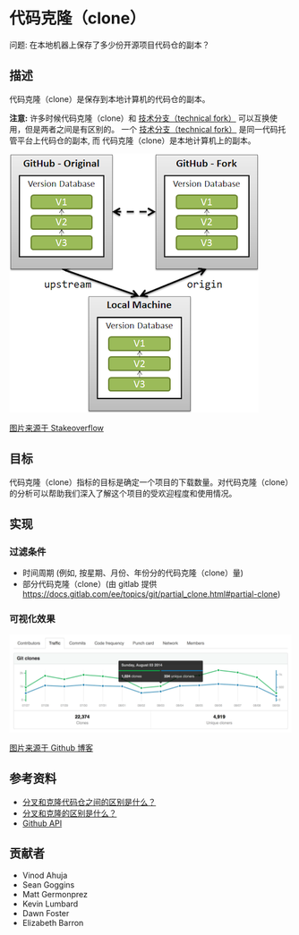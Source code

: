 # 代码克隆（clone）

问题: 在本地机器上保存了多少份开源项目代码仓的副本？

## 描述
代码克隆（clone）是保存到本地计算机的代码仓的副本。

**注意:**  许多时候代码克隆（clone）和 [技术分支（technical fork）](https://github.com/chaoss/translations/blob/main/chinese/wg-common/focus-areas/contributions/technical-fork.md) 可以互换使用，但是两者之间是有区别的。 一个 [技术分支（technical fork）](https://github.com/chaoss/translations/blob/main/chinese/wg-common/focus-areas/contributions/technical-fork.md) 是同一代码托管平台上代码仓的副本, 而 代码克隆（clone）是本地计算机上的副本。

![Technical Fork & Clones](images/technical-fork-clones_fork-clones.png)

[图片来源于 Stakeoverflow](https://stackoverflow.com/questions/9257533/what-is-the-difference-between-origin-and-upstream-on-github/9257901#9257901)

## 目标

代码克隆（clone）指标的目标是确定一个项目的下载数量。对代码克隆（clone）的分析可以帮助我们深入了解这个项目的受欢迎程度和使用情况。

## 实现

### 过滤条件 
* 时间周期 (例如, 按星期、月份、年份分的代码克隆（clone）量)
* 部分代码克隆（clone）(由 gitlab 提供 https://docs.gitlab.com/ee/topics/git/partial_clone.html#partial-clone)

### 可视化效果 
 
![GitHub Clones](images/clones_github_clones.png)

[图片来源于 Github 博客](https://github.blog/2014-08-12-clone-graphs/)


## 参考资料
* [分叉和克隆代码仓之间的区别是什么？](https://github.community/t/the-difference-between-forking-and-cloning-a-repository/10189)
* [分叉和克隆的区别是什么？](https://opensource.com/article/17/12/fork-clone-difference)
* [Github API]([https://docs.github.com/en/rest/reference/repos#get-repository-clones](https://docs.github.com/en/rest/reference/repos#get-repository-clones))

## 贡献者
* Vinod Ahuja
* Sean Goggins 
* Matt Germonprez
* Kevin Lumbard
* Dawn Foster 
* Elizabeth Barron
